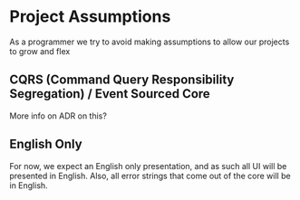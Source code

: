 # Project Assumptions

As a programmer we try to avoid making assumptions to allow our projects to grow and flex

## CQRS (Command Query Responsibility Segregation) / Event Sourced Core

More info on ADR on this?

## English Only

For now, we expect an English only presentation, and as such all UI will be presented in English. Also, all error strings that come out of the core will be in English.
